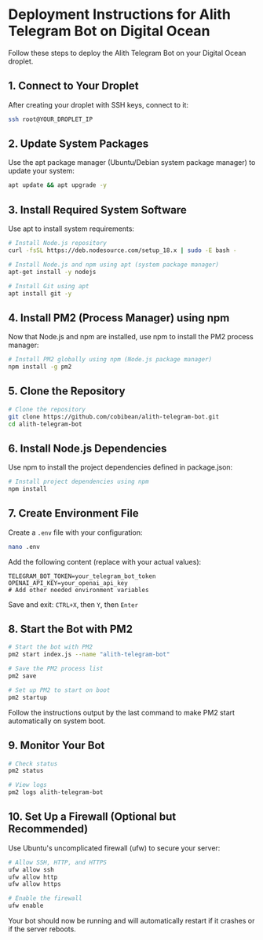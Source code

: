 # Deployment Instructions for Alith Telegram Bot on Digital Ocean

Follow these steps to deploy the Alith Telegram Bot on your Digital Ocean droplet.

## 1. Connect to Your Droplet

After creating your droplet with SSH keys, connect to it:

```bash
ssh root@YOUR_DROPLET_IP
```

## 2. Update System Packages

Use the apt package manager (Ubuntu/Debian system package manager) to update your system:

```bash
apt update && apt upgrade -y
```

## 3. Install Required System Software

Use apt to install system requirements:

```bash
# Install Node.js repository
curl -fsSL https://deb.nodesource.com/setup_18.x | sudo -E bash -

# Install Node.js and npm using apt (system package manager)
apt-get install -y nodejs

# Install Git using apt
apt install git -y
```

## 4. Install PM2 (Process Manager) using npm

Now that Node.js and npm are installed, use npm to install the PM2 process manager:

```bash
# Install PM2 globally using npm (Node.js package manager)
npm install -g pm2
```

## 5. Clone the Repository

```bash
# Clone the repository
git clone https://github.com/cobibean/alith-telegram-bot.git
cd alith-telegram-bot
```

## 6. Install Node.js Dependencies

Use npm to install the project dependencies defined in package.json:

```bash
# Install project dependencies using npm
npm install
```

## 7. Create Environment File

Create a `.env` file with your configuration:

```bash
nano .env
```

Add the following content (replace with your actual values):

```
TELEGRAM_BOT_TOKEN=your_telegram_bot_token
OPENAI_API_KEY=your_openai_api_key
# Add other needed environment variables
```

Save and exit: `CTRL+X`, then `Y`, then `Enter`

## 8. Start the Bot with PM2

```bash
# Start the bot with PM2
pm2 start index.js --name "alith-telegram-bot"

# Save the PM2 process list
pm2 save

# Set up PM2 to start on boot
pm2 startup
```

Follow the instructions output by the last command to make PM2 start automatically on system boot.

## 9. Monitor Your Bot

```bash
# Check status
pm2 status

# View logs
pm2 logs alith-telegram-bot
```

## 10. Set Up a Firewall (Optional but Recommended)

Use Ubuntu's uncomplicated firewall (ufw) to secure your server:

```bash
# Allow SSH, HTTP, and HTTPS
ufw allow ssh
ufw allow http
ufw allow https

# Enable the firewall
ufw enable
```

Your bot should now be running and will automatically restart if it crashes or if the server reboots. 
